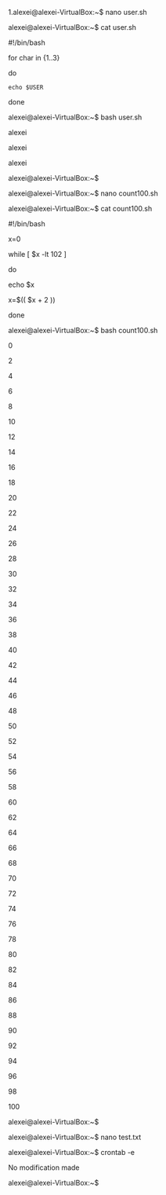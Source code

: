 1.alexei@alexei-VirtualBox:~$ nano user.sh

alexei@alexei-VirtualBox:~$ cat user.sh

#!/bin/bash

for char in {1..3}

  do

    echo $USER

  done

alexei@alexei-VirtualBox:~$ bash user.sh

alexei

alexei

alexei

alexei@alexei-VirtualBox:~$

alexei@alexei-VirtualBox:~$ nano count100.sh

alexei@alexei-VirtualBox:~$ cat count100.sh

#!/bin/bash

x=0

while [ $x -lt 102 ]

do

echo $x

x=$(( $x + 2 ))

done

alexei@alexei-VirtualBox:~$ bash count100.sh

0

2

4

6

8

10

12

14

16

18

20

22

24

26

28

30

32

34

36

38

40

42

44

46

48

50

52

54

56

58

60

62

64

66

68

70

72

74

76

78

80

82

84

86

88

90

92

94

96

98

100

alexei@alexei-VirtualBox:~$

alexei@alexei-VirtualBox:~$ nano test.txt

alexei@alexei-VirtualBox:~$ crontab -e

No modification made

alexei@alexei-VirtualBox:~$